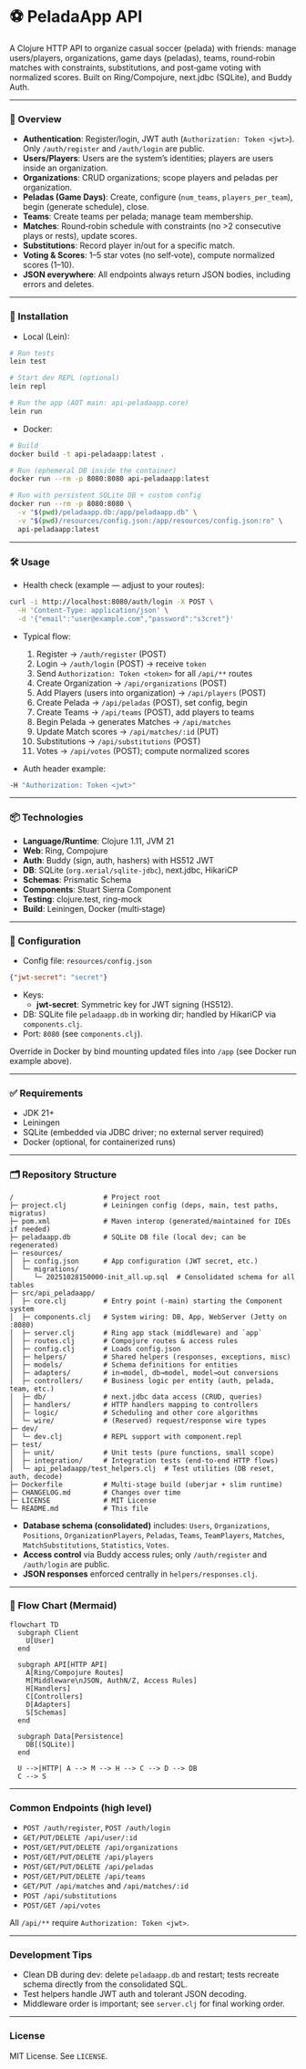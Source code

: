 # ⚽️ PeladaApp API

A Clojure HTTP API to organize casual soccer (pelada) with friends: manage users/players, organizations, game days (peladas), teams, round‑robin matches with constraints, substitutions, and post‑game voting with normalized scores. Built on Ring/Compojure, next.jdbc (SQLite), and Buddy Auth.

---

### 📖 Overview
- **Authentication**: Register/login, JWT auth (`Authorization: Token <jwt>`). Only `/auth/register` and `/auth/login` are public.
- **Users/Players**: Users are the system’s identities; players are users inside an organization.
- **Organizations**: CRUD organizations; scope players and peladas per organization.
- **Peladas (Game Days)**: Create, configure (`num_teams`, `players_per_team`), begin (generate schedule), close.
- **Teams**: Create teams per pelada; manage team membership.
- **Matches**: Round‑robin schedule with constraints (no >2 consecutive plays or rests), update scores.
- **Substitutions**: Record player in/out for a specific match.
- **Voting & Scores**: 1–5 star votes (no self‑vote), compute normalized scores (1–10).
- **JSON everywhere**: All endpoints always return JSON bodies, including errors and deletes.

---

### 🚀 Installation

- Local (Lein):
```bash
# Run tests
lein test

# Start dev REPL (optional)
lein repl

# Run the app (AOT main: api-peladaapp.core)
lein run
```

- Docker:
```bash
# Build
docker build -t api-peladaapp:latest .

# Run (ephemeral DB inside the container)
docker run --rm -p 8080:8080 api-peladaapp:latest

# Run with persistent SQLite DB + custom config
docker run --rm -p 8080:8080 \
  -v "$(pwd)/peladaapp.db:/app/peladaapp.db" \
  -v "$(pwd)/resources/config.json:/app/resources/config.json:ro" \
  api-peladaapp:latest
```

---

### 🛠️ Usage

- Health check (example — adjust to your routes):
```bash
curl -i http://localhost:8080/auth/login -X POST \
  -H 'Content-Type: application/json' \
  -d '{"email":"user@example.com","password":"s3cret"}'
```

- Typical flow:
  1. Register → `/auth/register` (POST)
  2. Login → `/auth/login` (POST) → receive `token`
  3. Send `Authorization: Token <token>` for all `/api/**` routes
  4. Create Organization → `/api/organizations` (POST)
  5. Add Players (users into organization) → `/api/players` (POST)
  6. Create Pelada → `/api/peladas` (POST), set config, begin
  7. Create Teams → `/api/teams` (POST), add players to teams
  8. Begin Pelada → generates Matches → `/api/matches`
  9. Update Match scores → `/api/matches/:id` (PUT)
  10. Substitutions → `/api/substitutions` (POST)
  11. Votes → `/api/votes` (POST); compute normalized scores

- Auth header example:
```bash
-H "Authorization: Token <jwt>"
```

---

### 📦 Technologies
- **Language/Runtime**: Clojure 1.11, JVM 21
- **Web**: Ring, Compojure
- **Auth**: Buddy (sign, auth, hashers) with HS512 JWT
- **DB**: SQLite (`org.xerial/sqlite-jdbc`), next.jdbc, HikariCP
- **Schemas**: Prismatic Schema
- **Components**: Stuart Sierra Component
- **Testing**: clojure.test, ring-mock
- **Build**: Leiningen, Docker (multi‑stage)

---

### 🔧 Configuration
- Config file: `resources/config.json`
```json
{"jwt-secret": "secret"}
```
- Keys:
  - **jwt-secret**: Symmetric key for JWT signing (HS512).
- DB: SQLite file `peladaapp.db` in working dir; handled by HikariCP via `components.clj`.
- Port: `8080` (see `components.clj`).

Override in Docker by bind mounting updated files into `/app` (see Docker run example above).

---

### ✅ Requirements
- JDK 21+
- Leiningen
- SQLite (embedded via JDBC driver; no external server required)
- Docker (optional, for containerized runs)

---

### 🗂️ Repository Structure
```text
/                      # Project root
├─ project.clj         # Leiningen config (deps, main, test paths, migratus)
├─ pom.xml             # Maven interop (generated/maintained for IDEs if needed)
├─ peladaapp.db        # SQLite DB file (local dev; can be regenerated)
├─ resources/
│  ├─ config.json      # App configuration (JWT secret, etc.)
│  └─ migrations/
│     └─ 20251028150000-init_all.up.sql  # Consolidated schema for all tables
├─ src/api_peladaapp/
│  ├─ core.clj         # Entry point (-main) starting the Component system
│  ├─ components.clj   # System wiring: DB, App, WebServer (Jetty on :8080)
│  ├─ server.clj       # Ring app stack (middleware) and `app`
│  ├─ routes.clj       # Compojure routes & access rules
│  ├─ config.clj       # Loads config.json
│  ├─ helpers/         # Shared helpers (responses, exceptions, misc)
│  ├─ models/          # Schema definitions for entities
│  ├─ adapters/        # in→model, db→model, model→out conversions
│  ├─ controllers/     # Business logic per entity (auth, pelada, team, etc.)
│  ├─ db/              # next.jdbc data access (CRUD, queries)
│  ├─ handlers/        # HTTP handlers mapping to controllers
│  ├─ logic/           # Scheduling and other core algorithms
│  └─ wire/            # (Reserved) request/response wire types
├─ dev/
│  └─ dev.clj          # REPL support with component.repl
├─ test/
│  ├─ unit/            # Unit tests (pure functions, small scope)
│  ├─ integration/     # Integration tests (end-to-end HTTP flows)
│  └─ api_peladaapp/test_helpers.clj  # Test utilities (DB reset, auth, decode)
├─ Dockerfile          # Multi-stage build (uberjar + slim runtime)
├─ CHANGELOG.md        # Changes over time
├─ LICENSE             # MIT License
└─ README.md           # This file
```

- **Database schema (consolidated)** includes: `Users`, `Organizations`, `Positions`, `OrganizationPlayers`, `Peladas`, `Teams`, `TeamPlayers`, `Matches`, `MatchSubstitutions`, `Statistics`, `Votes`.
- **Access control** via Buddy access rules; only `/auth/register` and `/auth/login` are public.
- **JSON responses** enforced centrally in `helpers/responses.clj`.

---

### 🔗 Flow Chart (Mermaid)
```mermaid
flowchart TD
  subgraph Client
    U[User]
  end

  subgraph API[HTTP API]
    A[Ring/Compojure Routes]
    M[Middleware\nJSON, AuthN/Z, Access Rules]
    H[Handlers]
    C[Controllers]
    D[Adapters]
    S[Schemas]
  end

  subgraph Data[Persistence]
    DB[(SQLite)]
  end

  U -->|HTTP| A --> M --> H --> C --> D --> DB
  C --> S
```

---

### Common Endpoints (high level)
- `POST /auth/register`, `POST /auth/login`
- `GET/PUT/DELETE /api/user/:id`
- `POST/GET/PUT/DELETE /api/organizations`
- `POST/GET/PUT/DELETE /api/players`
- `POST/GET/PUT/DELETE /api/peladas`
- `POST/GET/PUT/DELETE /api/teams`
- `GET/PUT /api/matches` and `/api/matches/:id`
- `POST /api/substitutions`
- `POST/GET /api/votes`

All `/api/**` require `Authorization: Token <jwt>`.

---

### Development Tips
- Clean DB during dev: delete `peladaapp.db` and restart; tests recreate schema directly from the consolidated SQL.
- Test helpers handle JWT auth and tolerant JSON decoding.
- Middleware order is important; see `server.clj` for final working order.

---

### License
MIT License. See `LICENSE`.
